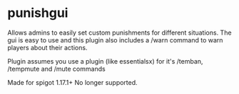 # punishgui

Allows admins to easily set custom punishments for different situations.
The gui is easy to use and this plugin also includes a /warn command to
warn players about their actions.

Plugin assumes you use a plugin (like essentialsx) for it's /temban, /tempmute and /mute commands

Made for spigot 1.17.1+
No longer supported.
